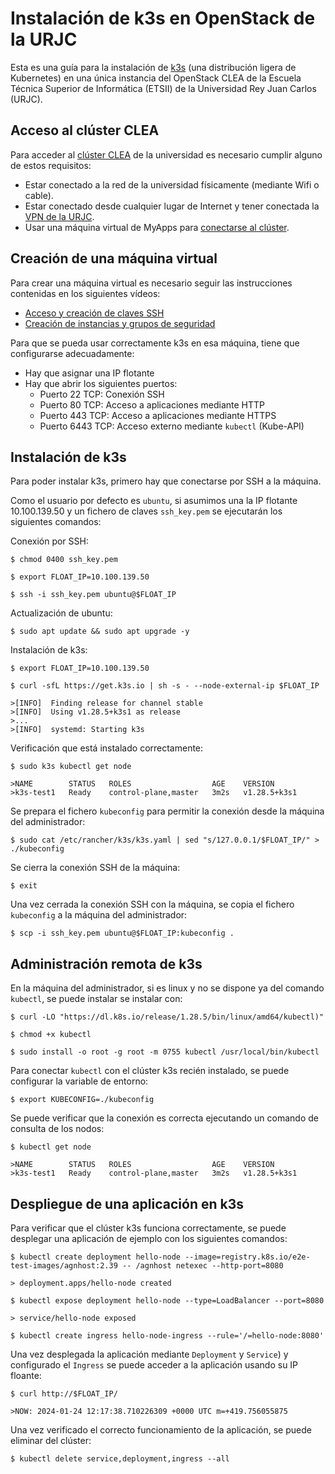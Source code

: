 
# Instalación de k3s en OpenStack de la URJC

Esta es una guía para la instalación de [k3s](https://k3s.io/) (una distribución ligera de Kubernetes) en una única instancia del OpenStack CLEA de la Escuela Técnica Superior de Informática (ETSII) de la Universidad Rey Juan Carlos (URJC).

## Acceso al clúster CLEA

Para acceder al [clúster CLEA](https://clea.etsii.urjc.es/horizon/) de la universidad es necesario cumplir alguno de estos requisitos:
* Estar conectado a la red de la universidad físicamente (mediante Wifi o cable).
* Estar conectado desde cualquier lugar de Internet y tener conectada la [VPN de la URJC](https://www.urjc.es/principal-intranet/documentos/general/82-configuracion-vpn-urjc).
* Usar una máquina virtual de MyApps para [conectarse al clúster](https://tv.urjc.es/video/63ed009ac758c1afe929bf32).


## Creación de una máquina virtual

Para crear una máquina virtual es necesario seguir las instrucciones contenidas en los siguientes vídeos: 

* [Acceso y creación de claves SSH](https://tv.urjc.es/video/63ecff6bc758c1af58537112)
* [Creación de instancias y grupos de seguridad](https://tv.urjc.es/video/63ed0022c758c1afa5794db2)

Para que se pueda usar correctamente k3s en esa máquina, tiene que configurarse adecuadamente:
* Hay que asignar una IP flotante
* Hay que abrir los siguientes puertos:
  * Puerto 22 TCP: Conexión SSH
  * Puerto 80 TCP: Acceso a aplicaciones mediante HTTP
  * Puerto 443 TCP: Acceso a aplicaciones mediante HTTPS
  * Puerto 6443 TCP: Acceso externo mediante `kubectl` (Kube-API)

## Instalación de k3s

Para poder instalar k3s, primero hay que conectarse por SSH a la máquina.

Como el usuario por defecto es `ubuntu`, si asumimos una la IP flotante 10.100.139.50 y un fichero de claves `ssh_key.pem` se ejecutarán los siguientes comandos:

Conexión por SSH:

`$ chmod 0400 ssh_key.pem`

`$ export FLOAT_IP=10.100.139.50` 

`$ ssh -i ssh_key.pem ubuntu@$FLOAT_IP`

Actualización de ubuntu:

`$ sudo apt update && sudo apt upgrade -y`

Instalación de k3s:

`$ export FLOAT_IP=10.100.139.50` 

`$ curl -sfL https://get.k3s.io | sh -s - --node-external-ip $FLOAT_IP`

```
>[INFO]  Finding release for channel stable
>[INFO]  Using v1.28.5+k3s1 as release
>...
>[INFO]  systemd: Starting k3s
```

Verificación que está instalado correctamente:

`$ sudo k3s kubectl get node`

```
>NAME        STATUS   ROLES                  AGE    VERSION
>k3s-test1   Ready    control-plane,master   3m2s   v1.28.5+k3s1
```

Se prepara el fichero `kubeconfig` para permitir la conexión desde la máquina del administrador:

`$ sudo cat /etc/rancher/k3s/k3s.yaml | sed "s/127.0.0.1/$FLOAT_IP/" > ./kubeconfig`

Se cierra la conexión SSH de la máquina:

`$ exit`

Una vez cerrada la conexión SSH con la máquina, se copia el fichero `kubeconfig` a la máquina del administrador:

`$ scp -i ssh_key.pem ubuntu@$FLOAT_IP:kubeconfig .`

## Administración remota de k3s

En la máquina del administrador, si es linux y no se dispone ya del comando `kubectl`, se puede instalar se instalar con:

`$ curl -LO "https://dl.k8s.io/release/1.28.5/bin/linux/amd64/kubectl)"`

`$ chmod +x kubectl`

`$ sudo install -o root -g root -m 0755 kubectl /usr/local/bin/kubectl`

Para conectar `kubectl` con el clúster k3s recién instalado, se puede configurar la variable de entorno:

`$ export KUBECONFIG=./kubeconfig`

Se puede verificar que la conexión es correcta ejecutando un comando de consulta de los nodos:

`$ kubectl get node`

```
>NAME        STATUS   ROLES                  AGE    VERSION
>k3s-test1   Ready    control-plane,master   3m2s   v1.28.5+k3s1
```

## Despliegue de una aplicación en k3s

Para verificar que el clúster k3s funciona correctamente, se puede desplegar una aplicación de ejemplo con los siguientes comandos:

`$ kubectl create deployment hello-node --image=registry.k8s.io/e2e-test-images/agnhost:2.39 -- /agnhost netexec --http-port=8080`

```
> deployment.apps/hello-node created
```

`$ kubectl expose deployment hello-node --type=LoadBalancer --port=8080`

```
> service/hello-node exposed
```

`$ kubectl create ingress hello-node-ingress --rule='/=hello-node:8080'`

Una vez desplegada la aplicación mediante `Deployment` y `Service`) y configurado el `Ingress` se puede acceder a la aplicación usando su IP floante:

`$ curl http://$FLOAT_IP/`

```
>NOW: 2024-01-24 12:17:38.710226309 +0000 UTC m=+419.756055875
```

Una vez verificado el correcto funcionamiento de la aplicación, se puede eliminar del clúster:

`$ kubectl delete service,deployment,ingress --all`
